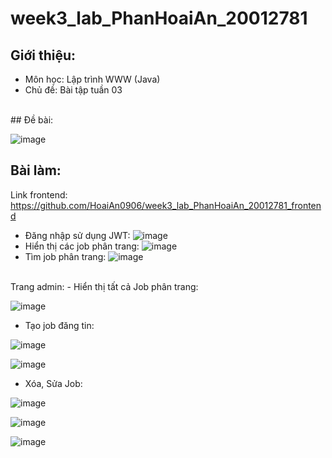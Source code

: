 # week3_lab_PhanHoaiAn_20012781
## Giới thiệu:
- Môn học: Lập trình WWW (Java)
- Chủ đề: Bài tập tuần 03
<br />
## Đề bài:

![image](https://github.com/HoaiAn0906/week3_lab_PhanHoaiAn_20012781/assets/98022590/eb5bf415-a53e-4aec-a643-04f7c0737d2e)
<br />
## Bài làm:
Link frontend:
https://github.com/HoaiAn0906/week3_lab_PhanHoaiAn_20012781_frontend
<br>
- Đăng nhập sử dụng JWT:
![image](https://github.com/HoaiAn0906/week07_lab_PhanHoaiAn_20012781/assets/98022590/7c79b5ef-038f-4e9b-bb5c-bc77a2c847f3)
- Hiển thị các job phân trang:
![image](https://github.com/HoaiAn0906/week3_lab_PhanHoaiAn_20012781/assets/98022590/7ef9bbf6-97a5-4986-a773-094c1f4b74e7)
- Tìm job phân trang:
![image](https://github.com/HoaiAn0906/week3_lab_PhanHoaiAn_20012781/assets/98022590/c08b21c1-d398-4aa8-8f20-3463844ae326)
<br>
Trang admin:
- Hiển thị tất cả Job phân trang:

![image](https://github.com/HoaiAn0906/week5_lab_PhanHoaiAn_20012781/assets/98022590/4420665e-f25b-43e8-9bbd-e7eb7a83ec05)
- Tạo job đăng tin:

![image](https://github.com/HoaiAn0906/week5_lab_PhanHoaiAn_20012781/assets/98022590/a65558e0-e9ab-4e4e-8277-d0e93624dc32)

![image](https://github.com/HoaiAn0906/week5_lab_PhanHoaiAn_20012781/assets/98022590/0a8e843a-ddb0-42ff-9954-54a8a6cc6fa8)
- Xóa, Sửa Job:

![image](https://github.com/HoaiAn0906/week5_lab_PhanHoaiAn_20012781/assets/98022590/3fccf9a8-1940-41be-b1f6-c204084cd25c)

![image](https://github.com/HoaiAn0906/week5_lab_PhanHoaiAn_20012781/assets/98022590/2032ba43-61bd-4bbd-871f-f795d0025411)

![image](https://github.com/HoaiAn0906/week5_lab_PhanHoaiAn_20012781/assets/98022590/65403330-f750-4e8d-8ccc-dd348f478154)
